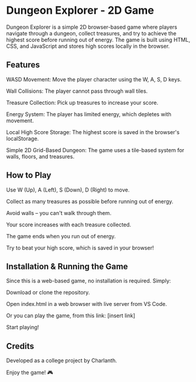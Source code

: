 # Dungeon Explorer - 2D Game
Dungeon Explorer is a simple 2D browser-based game where players navigate through a dungeon, collect treasures, and try to achieve the highest score before running out of energy. The game is built using HTML, CSS, and JavaScript and stores high scores locally in the browser.

## Features
WASD Movement: Move the player character using the W, A, S, D keys.

Wall Collisions: The player cannot pass through wall tiles.

Treasure Collection: Pick up treasures to increase your score.

Energy System: The player has limited energy, which depletes with movement.

Local High Score Storage: The highest score is saved in the browser's localStorage.

Simple 2D Grid-Based Dungeon: The game uses a tile-based system for walls, floors, and treasures.

## How to Play
Use W (Up), A (Left), S (Down), D (Right) to move.

Collect as many treasures as possible before running out of energy.

Avoid walls – you can't walk through them.

Your score increases with each treasure collected.

The game ends when you run out of energy.

Try to beat your high score, which is saved in your browser!

## Installation & Running the Game
Since this is a web-based game, no installation is required. Simply:

Download or clone the repository.

Open index.html in a web browser with live server from VS Code.

Or you can play the game, from this link: [insert link]

Start playing!

## Credits
Developed as a college project by Charlanth.

Enjoy the game! 🎮

